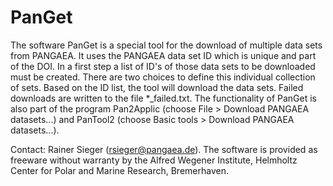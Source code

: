 PanGet
======
The software PanGet is a special tool for the download of multiple data sets from PANGAEA. It uses the PANGAEA data set ID which is unique and part of the DOI. In a first step a list of ID's of those data sets to be downloaded must be created. There are two choices to define this individual collection of sets. Based on the ID list, the tool will download the data sets. Failed downloads are written to the file *_failed.txt. The functionality of PanGet is also part of the program Pan2Applic (choose File > Download PANGAEA datasets...) and PanTool2 (choose Basic tools > Download PANGAEA datasets...).

Contact: Rainer Sieger (rsieger@pangaea.de). The software is provided as freeware without warranty by the Alfred Wegener Institute, Helmholtz Center for Polar and Marine Research, Bremerhaven.
